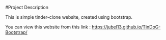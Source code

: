 #Project Description

This is simple tinder-clone website, created using bootstrap.

You can view this website from this link : https://jubel13.github.io/TinDoG-Bootstrap/
